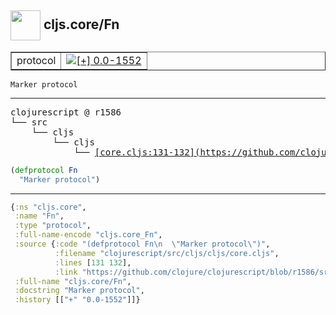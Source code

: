## <img width="48px" valign="middle" src="http://i.imgur.com/Hi20huC.png"> cljs.core/Fn

 <table border="1">
<tr>
<td>protocol</td>
<td><a href="https://github.com/cljsinfo/api-refs/tree/0.0-1552"><img valign="middle" alt="[+] 0.0-1552" src="https://img.shields.io/badge/+-0.0--1552-lightgrey.svg"></a> </td>
</tr>
</table>

 <samp>
</samp>

```
Marker protocol
```

---

 <pre>
clojurescript @ r1586
└── src
    └── cljs
        └── cljs
            └── <ins>[core.cljs:131-132](https://github.com/clojure/clojurescript/blob/r1586/src/cljs/cljs/core.cljs#L131-L132)</ins>
</pre>

```clj
(defprotocol Fn
  "Marker protocol")
```


---

```clj
{:ns "cljs.core",
 :name "Fn",
 :type "protocol",
 :full-name-encode "cljs.core_Fn",
 :source {:code "(defprotocol Fn\n  \"Marker protocol\")",
          :filename "clojurescript/src/cljs/cljs/core.cljs",
          :lines [131 132],
          :link "https://github.com/clojure/clojurescript/blob/r1586/src/cljs/cljs/core.cljs#L131-L132"},
 :full-name "cljs.core/Fn",
 :docstring "Marker protocol",
 :history [["+" "0.0-1552"]]}

```
